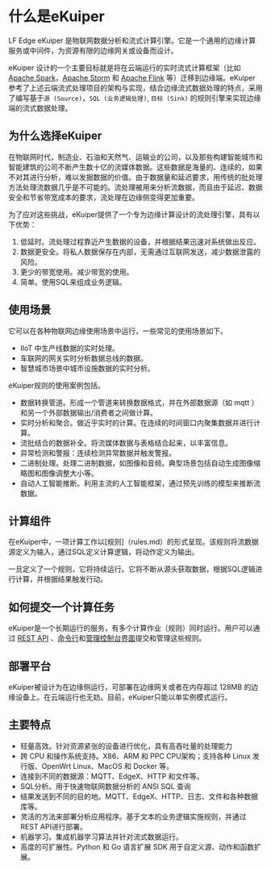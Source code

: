 # 什么是eKuiper

LF Edge eKuiper 是物联网数据分析和流式计算引擎。它是一个通用的边缘计算服务或中间件，为资源有限的边缘网关或设备而设计。

eKuiper 设计的一个主要目标就是将在云端运行的实时流式计算框架（比如 [Apache Spark](https://spark.apache.org)，[Apache Storm](https://storm.apache.org) 和 [Apache Flink](https://flink.apache.org) 等）迁移到边缘端。eKuiper 参考了上述云端流式处理项目的架构与实现，结合边缘流式数据处理的特点，采用了编写基于``源 (Source)``，``SQL (业务逻辑处理)``, ``目标 (Sink)`` 的规则引擎来实现边缘端的流式数据处理。

## 为什么选择eKuiper

在物联网时代，制造业、石油和天然气、运输业的公司，以及那些构建智能城市和智能建筑的公司不断产生数十亿的流媒体数据。这些数据是海量的、连续的，如果不对其进行分析，难以发掘数据的价值。由于数据量和延迟要求，用传统的批处理方法处理流数据几乎是不可能的。流处理被用来分析流数据，而且由于延迟、数据安全和节省带宽成本的要求，流处理在边缘侧变得更加重要。

为了应对这些挑战，eKuiper提供了一个专为边缘计算设计的流处理引擎，具有以下优势：

1. 低延时。流处理过程靠近产生数据的设备，并根据结果迅速对系统做出反应。
2. 数据更安全。将私人数据保存在内部，无需通过互联网发送，减少数据泄露的风险。
3. 更少的带宽使用。减少带宽的使用。
4. 简单。使用SQL来组成业务逻辑。

## 使用场景

它可以在各种物联网边缘使用场景中运行，一些常见的使用场景如下。

- IIoT 中生产线数据的实时处理。
- 车联网的网关实时分析数据总线的数据。
- 智慧城市场景中城市设施数据的实时分析。

eKuiper规则的使用案例包括。

- 数据转换管道。形成一个管道来转换数据格式，并在外部数据源（如 mqtt ）和另一个外部数据输出/消费者之间做计算。
- 实时分析和聚合。做近乎实时的计算。在连续的时间窗口内聚集数据并进行计算。
- 流批结合的数据补全。将流媒体数据与表格结合起来，以丰富信息。
- 异常检测和警报：连续检测异常数据并触发警报。
- 二进制处理。处理二进制数据，如图像和音频。典型场景包括自动生成图像缩略图和图像调整大小等。
- 自动人工智能推断。利用主流的人工智能框架，通过预先训练的模型来推断流数据。

## 计算组件

在eKuiper中，一项计算工作以[规则]（rules.md）的形式呈现。该规则将流数据源定义为输入，通过SQL定义计算逻辑，将动作定义为输出。

一旦定义了一个规则，它将持续运行。它将不断从源头获取数据，根据SQL逻辑进行计算，并根据结果触发行动。

## 如何提交一个计算任务

eKuiper是一个长期运行的服务，有多个计算作业（规则）同时运行。用户可以通过 [REST API](../operation/restapi/overview.md) 、[命令行](../operation/cli/overview.md)和[管理控制台界面](../operation/manager-ui/overview.md)提交和管理这些规则。

## 部署平台

eKuiper被设计为在边缘侧运行，可部署在边缘网关或者在内存超过 128MB 的边缘设备上。在云端运行也无妨。目前，eKuiper只能以单实例模式运行。

## 主要特点

- 轻量高效。针对资源紧张的设备进行优化，具有高吞吐量的处理能力
- 跨 CPU 和操作系统支持。X86、ARM 和 PPC CPU架构；支持各种 Linux 发行版、OpenWrt Linux、MacOS 和 Docker 等。
- 连接到不同的数据源：MQTT、EdgeX、HTTP 和文件等。
- SQL分析。用于快速物联网数据分析的 ANSI SQL 查询
- 结果发送到不同的目的地。MQTT、EdgeX、HTTP、日志、文件和各种数据库等。
- 灵活的方法来部署分析应用程序。基于文本的业务逻辑实施规则，并通过 REST API进行部署。
- 机器学习。集成机器学习算法并针对流式数据运行。
- 高度的可扩展性。Python 和 Go 语言扩展 SDK 用于自定义源、动作和函数扩展。